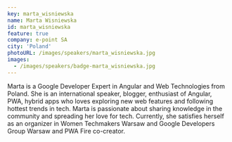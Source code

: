 ```yaml
---
key: marta_wisniewska
name: Marta Wisniewska
id: marta_wisniewska
feature: true
company: e-point SA
city: 'Poland'
photoURL: /images/speakers/marta_wisniewska.jpg
images:
  - /images/speakers/badge-marta_wisniewska.jpg
---
```

Marta is a Google Developer Expert in Angular and Web Technologies from Poland. She is an international speaker, blogger, enthusiast of Angular, PWA, hybrid apps who loves exploring new web features and following hottest trends in tech. Marta is passionate about sharing knowledge in the community and spreading her love for tech. Currently, she satisfies herself as an organizer in Women Techmakers Warsaw and Google Developers Group Warsaw and PWA Fire co-creator.